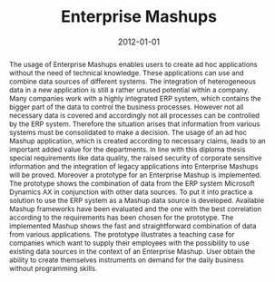 ---
abstract: The usage of Enterprise Mashups enables users to create ad hoc applications
  without the need of technical knowledge. These applications can use and combine
  data sources of different systems. The integration of heterogeneous data in a new
  application is still a rather unused potential within a company.  Many companies
  work with a highly integrated ERP system, which contains the bigger part of the
  data to control the business processes. However not all necessary data is covered
  and accordingly not all processes can be controlled by the ERP system. Therefore
  the situation arises that information from various systems must be consolidated
  to make a decision. The usage of an ad hoc Mashup application, which is created
  according to necessary claims, leads to an important added value for the departments.  In
  line with this diploma thesis special requirements like data quality, the raised
  security of corporate sensitive information and the integration of legacy applications
  into Enterprise Mashups will be proved. Moreover a prototype for an Enterprise Mashup
  is implemented. The prototype shows the combination of data from the ERP system
  Microsoft Dynamics AX in conjunction with other data sources. To put it into practice
  a solution to use the ERP system as a Mashup data source is developed. Available
  Mashup frameworks have been evaluated and the one with the best correlation according
  to the requirements has been chosen for the prototype.  The implemented Mashup shows
  the fast and straightforward combination of data from various applications. The
  prototype illustrates a teaching case for companies which want to supply their employees
  with the possibility to use existing data sources in the context of an Enterprise
  Mashup. User obtain the ability to create themselves instruments on demand for the
  daily business without programming skills.
authors:
- Georg Ungerböck
date: '2012-01-01'
featured: false
publication_types:
- '7'
publishDate: '2012-01-01'
title: Enterprise Mashups
url_pdf: http://publik.tuwien.ac.at/files/PubDat_216156.pdf
---